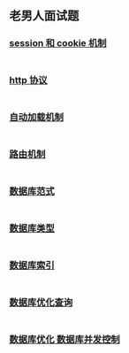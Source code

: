 ## 老男人面试题
### [session 和 cookie 机制](zhangzhiwei_session.md)<br><br>
### [http 协议](http://harttle.com/2014/10/01/http.html)<br><br>
### [自动加载机制](auto-load.md)<br><br>
### [路由机制](rules.md)<br><br>
### [数据库范式](范式.md)<br><br>
### [数据库类型](mysql-数据类型.md)<br><br>
### [数据库索引](mysql-索引.md)<br><br>
### [数据库优化查询](优化查询.md)<br><br>
### [数据库优化 数据库并发控制](数据库优化-数据库并发控制.md)<br><br>
